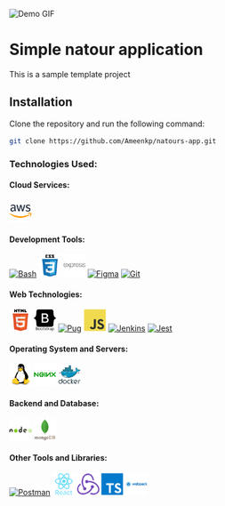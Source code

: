 ![Demo GIF](https://cdn.dribbble.com/users/1162077/screenshots/3848914/programmer.gif)

# Simple natour application

This is a sample template project

## Installation

Clone the repository and run the following command:

```bash
git clone https://github.com/Ameenkp/natours-app.git
```

### Technologies Used:

#### Cloud Services:
[<img src="https://raw.githubusercontent.com/devicons/devicon/master/icons/amazonwebservices/amazonwebservices-original-wordmark.svg" alt="AWS" width="40" height="40">](https://aws.amazon.com)

#### Development Tools:
[<img src="https://www.vectorlogo.zone/logos/gnu_bash/gnu_bash-icon.svg" alt="Bash" width="40" height="40">](https://www.gnu.org/software/bash/)
[<img src="https://raw.githubusercontent.com/devicons/devicon/master/icons/css3/css3-original-wordmark.svg" alt="CSS3" width="40" height="40">](https://www.w3schools.com/css/)
[<img src="https://raw.githubusercontent.com/devicons/devicon/master/icons/express/express-original-wordmark.svg" alt="Express.js" width="40" height="40">](https://expressjs.com/)
[<img src="https://www.vectorlogo.zone/logos/figma/figma-icon.svg" alt="Figma" width="40" height="40">](https://www.figma.com/)
[<img src="https://www.vectorlogo.zone/logos/git-scm/git-scm-icon.svg" alt="Git" width="40" height="40">](https://git-scm.com/)

#### Web Technologies:
[<img src="https://raw.githubusercontent.com/devicons/devicon/master/icons/html5/html5-original-wordmark.svg" alt="HTML5" width="40" height="40">](https://www.w3.org/html/)
[<img src="https://raw.githubusercontent.com/devicons/devicon/master/icons/bootstrap/bootstrap-plain-wordmark.svg" alt="Bootstrap" width="40" height="40">](https://getbootstrap.com/)
[<img src="https://cdn.worldvectorlogo.com/logos/pug.svg" alt="Pug" width="40" height="40">](https://pugjs.org/)
[<img src="https://raw.githubusercontent.com/devicons/devicon/master/icons/javascript/javascript-original.svg" alt="JavaScript" width="40" height="40">](https://developer.mozilla.org/en-US/docs/Web/JavaScript)
[<img src="https://www.vectorlogo.zone/logos/jenkins/jenkins-icon.svg" alt="Jenkins" width="40" height="40">](https://www.jenkins.io/)
[<img src="https://www.vectorlogo.zone/logos/jestjsio/jestjsio-icon.svg" alt="Jest" width="40" height="40">](https://jestjs.io/)

#### Operating System and Servers:
[<img src="https://raw.githubusercontent.com/devicons/devicon/master/icons/linux/linux-original.svg" alt="Linux" width="40" height="40">](https://www.linux.org/)
[<img src="https://raw.githubusercontent.com/devicons/devicon/master/icons/nginx/nginx-original.svg" alt="Nginx" width="40" height="40">](https://www.nginx.com/)
[<img src="https://raw.githubusercontent.com/devicons/devicon/master/icons/docker/docker-original-wordmark.svg" alt="Docker" width="40" height="40">](https://www.docker.com/)

#### Backend and Database:
[<img src="https://raw.githubusercontent.com/devicons/devicon/master/icons/nodejs/nodejs-original-wordmark.svg" alt="Node.js" width="40" height="40">](https://nodejs.org/)
[<img src="https://raw.githubusercontent.com/devicons/devicon/master/icons/mongodb/mongodb-original-wordmark.svg" alt="MongoDB" width="40" height="40">](https://www.mongodb.com/)

#### Other Tools and Libraries:
[<img src="https://www.vectorlogo.zone/logos/getpostman/getpostman-icon.svg" alt="Postman" width="40" height="40">](https://postman.com/)
[<img src="https://raw.githubusercontent.com/devicons/devicon/master/icons/react/react-original-wordmark.svg" alt="React" width="40" height="40">](https://reactjs.org/)
[<img src="https://raw.githubusercontent.com/devicons/devicon/master/icons/redux/redux-original.svg" alt="Redux" width="40" height="40">](https://redux.js.org/)
[<img src="https://raw.githubusercontent.com/devicons/devicon/master/icons/typescript/typescript-original.svg" alt="TypeScript" width="40" height="40">](https://www.typescriptlang.org/)
[<img src="https://raw.githubusercontent.com/devicons/devicon/d00d0969292a6569d45b06d3f350f463a0107b0d/icons/webpack/webpack-original-wordmark.svg" alt="Webpack" width="40" height="40">](https://webpack.js.org/)
